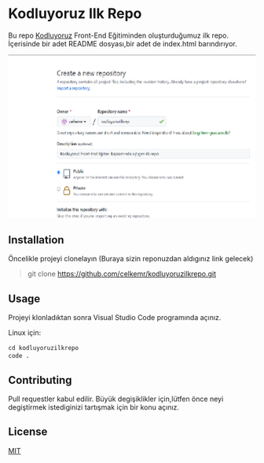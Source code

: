
# **Kodluyoruz Ilk Repo**
Bu repo [Kodluyoruz](https://github.com/celkemr/kodluyoruzilkrepo) Front-End Eğitiminden oluşturduğumuz ilk repo. İçerisinde bir adet README dosyası,bir adet de index.html barındırıyor.

![alt text](img/Adsız.png)


## **Installation**
Öncelikle projeyi clonelayın (Buraya sizin reponuzdan aldıgınız link gelecek)
> git clone https://github.com/celkemr/kodluyoruzilkrepo.git
## **Usage**

Projeyi klonladıktan sonra Visual Studio Code programında açınız.

Linux için:

```
cd kodluyoruzilkrepo
code .

```
## **Contributing**

Pull requestler kabul edilir. Büyük degişiklikler için,lütfen önce neyi degiştirmek istediginizi tartışmak için bir konu açınız.

## **License**

[MIT](https://github.com/celkemr/kodluyoruzilkrepo/blob/main/LICENSE)